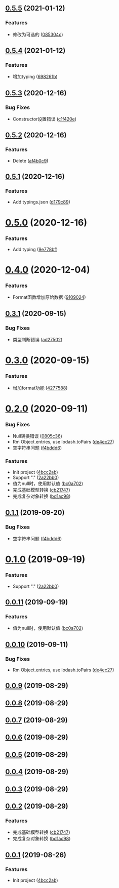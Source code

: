 ## [0.5.5](https://github.com/bugszhou/data-model-service/compare/v0.5.4...v0.5.5) (2021-01-12)


### Features

* 修改为可选的 ([085304c](https://github.com/bugszhou/data-model-service/commit/085304c15d98c54db12fe9d1ca6b08afa56b9beb))



## [0.5.4](https://github.com/bugszhou/data-model-service/compare/v0.5.3...v0.5.4) (2021-01-12)


### Features

* 增加typing ([698261b](https://github.com/bugszhou/data-model-service/commit/698261b861b30a0f12d24eeb2bd7b63f7ba1dd88))



## [0.5.3](https://github.com/bugszhou/data-model-service/compare/v0.5.2...v0.5.3) (2020-12-16)


### Bug Fixes

* Constructor设置错误 ([c1f420e](https://github.com/bugszhou/data-model-service/commit/c1f420e470dc64f99ed58966bbc6d483a4ddb642))



## [0.5.2](https://github.com/bugszhou/data-model-service/compare/v0.5.1...v0.5.2) (2020-12-16)


### Features

* Delete ([af4b0c9](https://github.com/bugszhou/data-model-service/commit/af4b0c910458dfa8881167f11578f030eb6ee800))



## [0.5.1](https://github.com/bugszhou/data-model-service/compare/v0.5.0...v0.5.1) (2020-12-16)


### Features

* Add typings.json ([d179c89](https://github.com/bugszhou/data-model-service/commit/d179c89f8880200446a407ab2fd64191fd6605b2))



# [0.5.0](https://github.com/bugszhou/data-model-service/compare/v0.4.0...v0.5.0) (2020-12-16)


### Features

* Add typing ([9e778bf](https://github.com/bugszhou/data-model-service/commit/9e778bf3a7f807d654b01dc8da9470658f3632f8))



# [0.4.0](https://github.com/bugszhou/data-model-service/compare/v0.3.1...v0.4.0) (2020-12-04)


### Features

* Format函数增加原始数据 ([9109024](https://github.com/bugszhou/data-model-service/commit/910902403f8ee34a471e36d4e882fd21808fab50))



## [0.3.1](https://github.com/bugszhou/data-model-service/compare/v0.3.0...v0.3.1) (2020-09-15)


### Bug Fixes

* 类型判断错误 ([ad27502](https://github.com/bugszhou/data-model-service/commit/ad2750278f066da14c85948aedcb539f51be170d))



# [0.3.0](https://github.com/bugszhou/data-model-service/compare/v0.2.0...v0.3.0) (2020-09-15)


### Features

* 增加format功能 ([4277588](https://github.com/bugszhou/data-model-service/commit/4277588a4442fc7598f1e63044d09a34afc68c21))



# [0.2.0](https://github.com/bugszhou/data-model-service/compare/4bcc2aba73863bdbcc3b89cd808230ed02737c06...v0.2.0) (2020-09-11)


### Bug Fixes

* Null转换错误 ([0805c36](https://github.com/bugszhou/data-model-service/commit/0805c36690ab967bebd4f8e16c9cfa438a5269dd))
* Rm Object.entries, use lodash.toPairs ([de4ec27](https://github.com/bugszhou/data-model-service/commit/de4ec27dd712a1fb9b6089c41a5a1b877b7e9e9c))
* 空字符串问题 ([f4bddd6](https://github.com/bugszhou/data-model-service/commit/f4bddd630c83154f946d3f86e0e7bc6a61a8deac))


### Features

* Init project ([4bcc2ab](https://github.com/bugszhou/data-model-service/commit/4bcc2aba73863bdbcc3b89cd808230ed02737c06))
* Support "." ([2a22bb0](https://github.com/bugszhou/data-model-service/commit/2a22bb0d355dc48c9d80976d0afa3dbc06d4d734))
* 值为null时，使用默认值 ([bc0a702](https://github.com/bugszhou/data-model-service/commit/bc0a70257b47e423c06f4e73b98c8c5c30bf9f38))
* 完成基础模型转换 ([cb21747](https://github.com/bugszhou/data-model-service/commit/cb21747c4d1a496e4e617a5d23bd0d191aa12aa1))
* 完成复杂对象转换 ([bd1ac98](https://github.com/bugszhou/data-model-service/commit/bd1ac98a882be45af5de87ccea5ca451134a9cb6))



<a name="0.1.1"></a>
## [0.1.1](https://github.com/bugszhou/data-model-service/compare/v0.1.0...v0.1.1) (2019-09-20)


### Bug Fixes

* 空字符串问题 ([f4bddd6](https://github.com/bugszhou/data-model-service/commit/f4bddd6))



<a name="0.1.0"></a>
# [0.1.0](https://github.com/bugszhou/data-model-service/compare/v0.0.11...v0.1.0) (2019-09-19)


### Features

* Support "." ([2a22bb0](https://github.com/bugszhou/data-model-service/commit/2a22bb0))



<a name="0.0.11"></a>
## [0.0.11](https://github.com/bugszhou/data-model-service/compare/v0.0.10...v0.0.11) (2019-09-19)


### Features

* 值为null时，使用默认值 ([bc0a702](https://github.com/bugszhou/data-model-service/commit/bc0a702))



<a name="0.0.10"></a>
## [0.0.10](https://github.com/bugszhou/data-model-service/compare/v0.0.9...v0.0.10) (2019-09-11)


### Bug Fixes

* Rm Object.entries, use lodash.toPairs ([de4ec27](https://github.com/bugszhou/data-model-service/commit/de4ec27))



<a name="0.0.9"></a>
## [0.0.9](https://github.com/bugszhou/data-model-service/compare/v0.0.8...v0.0.9) (2019-08-29)



<a name="0.0.8"></a>
## [0.0.8](https://github.com/bugszhou/data-model-service/compare/v0.0.7...v0.0.8) (2019-08-29)



<a name="0.0.7"></a>
## [0.0.7](https://github.com/bugszhou/data-model-service/compare/v0.0.6...v0.0.7) (2019-08-29)



<a name="0.0.6"></a>
## [0.0.6](https://github.com/bugszhou/data-model-service/compare/v0.0.5...v0.0.6) (2019-08-29)



<a name="0.0.5"></a>
## [0.0.5](https://github.com/bugszhou/data-model-service/compare/v0.0.4...v0.0.5) (2019-08-29)



<a name="0.0.4"></a>
## [0.0.4](https://github.com/bugszhou/data-model-service/compare/v0.0.3...v0.0.4) (2019-08-29)



<a name="0.0.3"></a>
## [0.0.3](https://github.com/bugszhou/data-model-service/compare/v0.0.2...v0.0.3) (2019-08-29)



<a name="0.0.2"></a>
## [0.0.2](https://github.com/bugszhou/data-model-service/compare/v0.0.1...v0.0.2) (2019-08-29)


### Features

* 完成基础模型转换 ([cb21747](https://github.com/bugszhou/data-model-service/commit/cb21747))
* 完成复杂对象转换 ([bd1ac98](https://github.com/bugszhou/data-model-service/commit/bd1ac98))



<a name="0.0.1"></a>
## [0.0.1](https://github.com/bugszhou/data-model-service/compare/4bcc2ab...v0.0.1) (2019-08-26)


### Features

* Init project ([4bcc2ab](https://github.com/bugszhou/data-model-service/commit/4bcc2ab))




